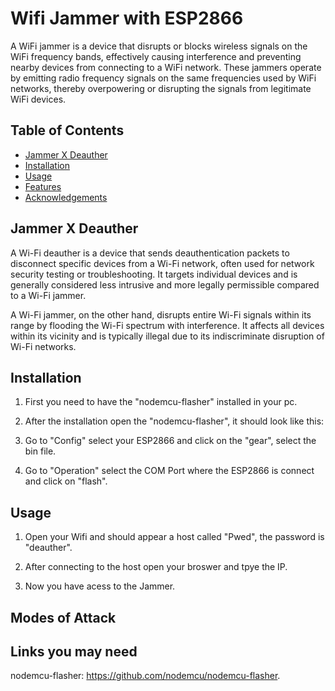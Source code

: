 
# Wifi Jammer with ESP2866


A WiFi jammer is a device that disrupts or blocks wireless signals on the WiFi frequency bands, effectively causing interference and preventing nearby devices from connecting to a WiFi network. These jammers operate by emitting radio frequency signals on the same frequencies used by WiFi networks, thereby overpowering or disrupting the signals from legitimate WiFi devices.


## Table of Contents

- [Jammer X Deauther](#jammer)
- [Installation](#installation)
- [Usage](#usage)
- [Features](#features)
- [Acknowledgements](#acknowledgements)

## Jammer X Deauther

A Wi-Fi deauther is a device that sends deauthentication packets to disconnect specific devices from a Wi-Fi network, often used for network security testing or troubleshooting. It targets individual devices and is generally considered less intrusive and more legally permissible compared to a Wi-Fi jammer.

A Wi-Fi jammer, on the other hand, disrupts entire Wi-Fi signals within its range by flooding the Wi-Fi spectrum with interference. It affects all devices within its vicinity and is typically illegal due to its indiscriminate disruption of Wi-Fi networks.

## Installation

1. First you need to have the "nodemcu-flasher" installed in your pc.

2. After the installation open the "nodemcu-flasher", it should look like this:

3. Go to "Config" select your ESP2866 and click on  the "gear", select the bin file.

4. Go to "Operation" select the COM Port where the ESP2866 is connect and click on "flash".

## Usage

1. Open your Wifi and should appear a host called "Pwed", the password is "deauther".

2. After connecting to the host open your broswer and tpye the IP.

3. Now you have acess to the Jammer.

## Modes of Attack


## Links you may need

nodemcu-flasher: <https://github.com/nodemcu/nodemcu-flasher>.
